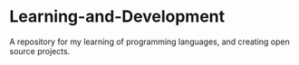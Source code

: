 # Learning-and-Development
A repository for my learning of programming languages, and creating open source projects.
